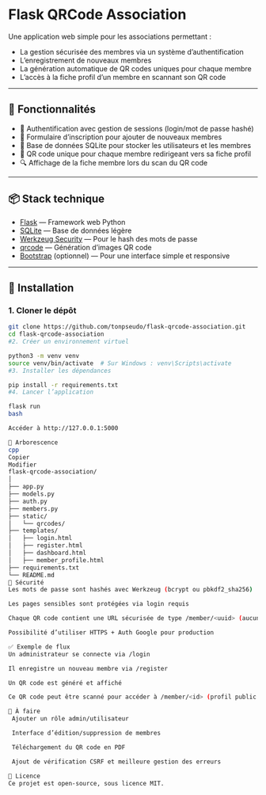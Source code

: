 # Flask QRCode Association

Une application web simple pour les associations permettant :
- La gestion sécurisée des membres via un système d’authentification
- L’enregistrement de nouveaux membres
- La génération automatique de QR codes uniques pour chaque membre
- L’accès à la fiche profil d’un membre en scannant son QR code

---

## 🔧 Fonctionnalités

- 🔐 Authentification avec gestion de sessions (login/mot de passe hashé)
- 📝 Formulaire d’inscription pour ajouter de nouveaux membres
- 🧾 Base de données SQLite pour stocker les utilisateurs et les membres
- 📇 QR code unique pour chaque membre redirigeant vers sa fiche profil
- 🔍 Affichage de la fiche membre lors du scan du QR code

---

## 📦 Stack technique

- [Flask](https://flask.palletsprojects.com/) — Framework web Python
- [SQLite](https://www.sqlite.org/index.html) — Base de données légère
- [Werkzeug Security](https://werkzeug.palletsprojects.com/) — Pour le hash des mots de passe
- [qrcode](https://pypi.org/project/qrcode/) — Génération d’images QR code
- [Bootstrap](https://getbootstrap.com/) (optionnel) — Pour une interface simple et responsive

---

## 🚀 Installation

### 1. Cloner le dépôt

```bash
git clone https://github.com/tonpseudo/flask-qrcode-association.git
cd flask-qrcode-association
#2. Créer un environnement virtuel

python3 -m venv venv
source venv/bin/activate  # Sur Windows : venv\Scripts\activate
#3. Installer les dépendances

pip install -r requirements.txt
#4. Lancer l’application

flask run
bash

Accéder à http://127.0.0.1:5000

📁 Arborescence
cpp
Copier
Modifier
flask-qrcode-association/
│
├── app.py
├── models.py
├── auth.py
├── members.py
├── static/
│   └── qrcodes/
├── templates/
│   ├── login.html
│   ├── register.html
│   ├── dashboard.html
│   ├── member_profile.html
├── requirements.txt
└── README.md
🔐 Sécurité
Les mots de passe sont hashés avec Werkzeug (bcrypt ou pbkdf2_sha256)

Les pages sensibles sont protégées via login requis

Chaque QR code contient une URL sécurisée de type /member/<uuid> (aucune info perso dans le QR)

Possibilité d’utiliser HTTPS + Auth Google pour production

✅ Exemple de flux
Un administrateur se connecte via /login

Il enregistre un nouveau membre via /register

Un QR code est généré et affiché

Ce QR code peut être scanné pour accéder à /member/<id> (profil public du membre)

📌 À faire
 Ajouter un rôle admin/utilisateur

 Interface d’édition/suppression de membres

 Téléchargement du QR code en PDF

 Ajout de vérification CSRF et meilleure gestion des erreurs

📝 Licence
Ce projet est open-source, sous licence MIT.










